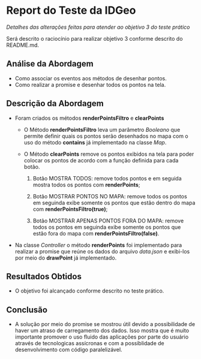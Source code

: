 # Report do Teste da IDGeo

_Detalhes das alterações feitas para atender ao objetivo 3 do teste prático_

Será descrito o raciocínio para realizar objetivo 3 conforme descrito do README.md.

## Análise da Abordagem

* Como associar os eventos aos métodos de desenhar pontos.
* Como realizar a promise e desenhar todos os pontos na tela.

## Descrição da Abordagem

* Foram criados os métodos __renderPointsFiltro__ e __clearPoints__

	* O Método __renderPointsFiltro__ leva um parâmetro _Booleano_ que permite
    definir quais os pontos serão desenhados no mapa com o uso do método
    __contains__ já implementado na classe _Map_.

    * O Método __clearPoints__ remove os pontos exibidos na tela para poder
    colocar os pontos de acordo com a função definida para cada botão.

        1. Botão MOSTRA TODOS: remove todos pontos e em seguida mostra todos
        os pontos com __renderPoints__;

        2. Botão MOSTRAR PONTOS NO MAPA: remove todos os pontos em seguinda
        exibe somente os pontos que estão dentro do mapa com
        __renderPointsFiltro(true)__;

        3. Botão MOSTRAR APENAS PONTOS FORA DO MAPA: remove todos os pontos 
        em seguinda exibe somente os pontos que estão fora do mapa com
        __renderPointsFiltro(false)__.

* Na classe _Controller_ o método __renderPoints__ foi implementado para
realizar a promise que reúne os dados do arquivo _data.json_ e exibi-los
por meio do __drawPoint__ já implementado.


## Resultados Obtidos

* O objetivo foi alcançado conforme descrito no teste prático.


## Conclusão

* A solução por meio do promise se mostrou útil devido a possibilidade
de haver um atraso de carregamento dos dados. Isso mostra que é muito
importante promover o uso fluido das aplicações por parte do usuário através
de tecnologicas assícronas e com a possiblidade de desenvolvimento com código
paralelizável. 